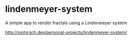 # lindenmeyer-system

A simple app to render fractals using a Lindenmeyer system

http://jonhirsch.dev/personal-projects/lindenmeyer-system/
